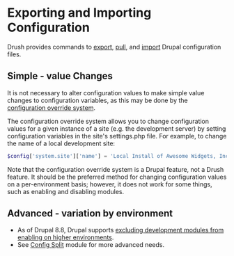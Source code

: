 # Exporting and Importing Configuration

Drush provides commands to [export](commands/10.x/config_export.md), [pull](commands/10.x/config_pull.md), and [import](commands/10.x/config_import.md) Drupal configuration files.

## Simple - value Changes

It is not necessary to alter configuration values to 
make simple value changes to configuration variables, as this may be
done by the [configuration override system](https://www.drupal.org/node/1928898).

The configuration override system allows you to change configuration
values for a given instance of a site (e.g. the development server) by
setting configuration variables in the site's settings.php file.
For example, to change the name of a local development site:
```php
$config['system.site']['name'] = 'Local Install of Awesome Widgets, Inc.';
```
Note that the configuration override system is a Drupal feature, not
a Drush feature. It should be the preferred method for changing
configuration values on a per-environment basis; however, it does not
work for some things, such as enabling and disabling modules.

## Advanced - variation by environment

- As of Drupal 8.8, Drupal supports [excluding development modules from enabling on higher environments](https://www.drupal.org/node/3079028).
- See [Config Split](https://www.drupal.org/project/config_split) module for 
more advanced needs.
